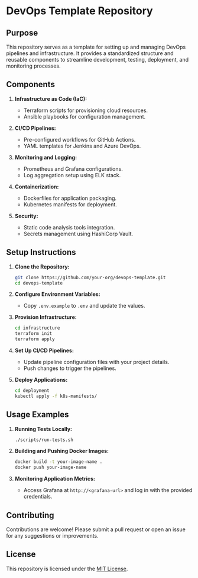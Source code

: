 # DevOps Template Repository

## Purpose

This repository serves as a template for setting up and managing DevOps pipelines and infrastructure. It provides a standardized structure and reusable components to streamline development, testing, deployment, and monitoring processes.

## Components

1. **Infrastructure as Code (IaC):**

   - Terraform scripts for provisioning cloud resources.
   - Ansible playbooks for configuration management.

2. **CI/CD Pipelines:**

   - Pre-configured workflows for GitHub Actions.
   - YAML templates for Jenkins and Azure DevOps.

3. **Monitoring and Logging:**

   - Prometheus and Grafana configurations.
   - Log aggregation setup using ELK stack.

4. **Containerization:**

   - Dockerfiles for application packaging.
   - Kubernetes manifests for deployment.

5. **Security:**
   - Static code analysis tools integration.
   - Secrets management using HashiCorp Vault.

## Setup Instructions

1. **Clone the Repository:**

   ```bash
   git clone https://github.com/your-org/devops-template.git
   cd devops-template
   ```

2. **Configure Environment Variables:**

   - Copy `.env.example` to `.env` and update the values.

3. **Provision Infrastructure:**

   ```bash
   cd infrastructure
   terraform init
   terraform apply
   ```

4. **Set Up CI/CD Pipelines:**

   - Update pipeline configuration files with your project details.
   - Push changes to trigger the pipelines.

5. **Deploy Applications:**
   ```bash
   cd deployment
   kubectl apply -f k8s-manifests/
   ```

## Usage Examples

1. **Running Tests Locally:**

   ```bash
   ./scripts/run-tests.sh
   ```

2. **Building and Pushing Docker Images:**

   ```bash
   docker build -t your-image-name .
   docker push your-image-name
   ```

3. **Monitoring Application Metrics:**
   - Access Grafana at `http://<grafana-url>` and log in with the provided credentials.

## Contributing

Contributions are welcome! Please submit a pull request or open an issue for any suggestions or improvements.

## License

This repository is licensed under the [MIT License](LICENSE).
